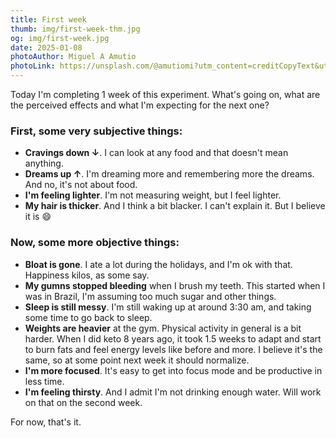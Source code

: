 ```yaml
---
title: First week
thumb: img/first-week-thm.jpg
og: img/first-week.jpg
date: 2025-01-08
photoAuthor: Miguel A Amutio
photoLink: https://unsplash.com/@amutiomi?utm_content=creditCopyText&utm_medium=referral&utm_source=unsplash
---
```


Today I'm completing 1 week of this experiment. What's going on, what are the perceived effects and what I'm expecting for the next one?

### First, some very subjective things:

- **Cravings down ↓**. I can look at any food and that doesn't mean anything.
- **Dreams up ↑**. I'm dreaming more and remembering more the dreams. And no, it's not about food.
- **I'm feeling lighter**. I'm not measuring weight, but I feel lighter.
- **My hair is thicker**. And I think a bit blacker. I can't explain it. But I believe it is 😄

### Now, some more objective things:

- **Bloat is gone**. I ate a lot during the holidays, and I'm ok with that. Happiness kilos, as some say.
- **My gumns stopped bleeding** when I brush my teeth. This started when I was in Brazil, I'm assuming too much sugar and other things.
- **Sleep is still messy**. I'm still waking up at around 3:30 am, and taking some time to go back to sleep.
- **Weights are heavier** at the gym. Physical activity in general is a bit harder. When I did keto 8 years ago, it took 1.5 weeks to adapt and start to burn fats and feel energy levels like before and more. I believe it's the same, so at some point next week it should normalize.
- **I'm more focused**. It's easy to get into focus mode and be productive in less time.
- **I'm feeling thirsty**. And I admit I'm not drinking enough water. Will work on that on the second week.

For now, that's it.
